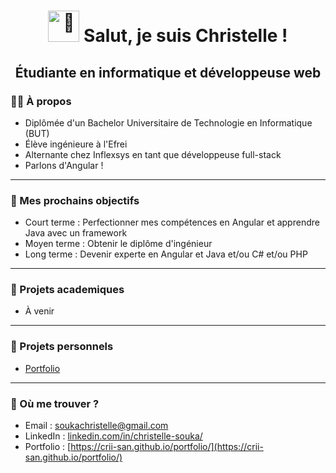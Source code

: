 # <div align="center">  <img src="https://raw.githubusercontent.com/MartinHeinz/MartinHeinz/master/wave.gif" alt="👋" width="50" height="50"/> Salut, je suis Christelle !</div>

## <div align="center">Étudiante en informatique et développeuse web</div>

### 👩‍💻​​ À propos
- Diplômée d'un Bachelor Universitaire de Technologie en Informatique (BUT)
- Élève ingénieure à l'Efrei
- Alternante chez Inflexsys en tant que développeuse full-stack
- Parlons d'Angular !

---

### 🎯 Mes prochains objectifs

- Court terme : Perfectionner mes compétences en Angular et apprendre Java avec un framework
- Moyen terme : Obtenir le diplôme d'ingénieur
- Long terme : Devenir experte en Angular et Java et/ou C# et/ou PHP

--- 

### 📂 Projets academiques
- À venir

---

### 🚀 Projets personnels
- [Portfolio](https://github.com/Crii-san/portfolio)

---
### 💬​ Où me trouver ?
- Email : soukachristelle@gmail.com
- LinkedIn : [linkedin.com/in/christelle-souka/](https://www.linkedin.com/in/christelle-souka/)
- Portfolio : [https://crii-san.github.io/portfolio/](https://crii-san.github.io/portfolio/)

